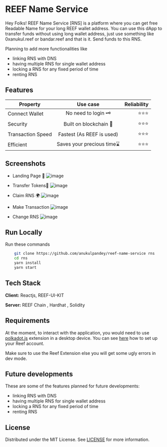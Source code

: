 # REEF Name Service

Hey Folks! REEF Name Service [RNS] is a platform where you can get free Readable Name for your long REEF wallet address. You can use this dApp to transfer funds without using long wallet address, just use something like 0xanukul.reef or bandar.reef and that is it. Send funds to this RNS.

Planning to add more functionalities like 
- linking RNS with DNS
- having multiple RNS for single wallet address
- locking a RNS for any fixed period of time
- renting RNS 


## Features
|Property      |Use case         | Reliability  |
| ------------- |:-------------:| -----:|
| Connect Wallet| No need to login 🗝️ | ⭐⭐⭐ |
| Security | Built on blockchain 🤙    |    ⭐⭐⭐ |
| Transaction Speed | Fastest (As REEF is used) |    ⭐⭐⭐ |
| Efficient | Saves your precious time⌛ |    ⭐⭐⭐ |

## Screenshots
- Landing Page 🛫
![image](https://user-images.githubusercontent.com/62092256/208386417-f9a48fe6-5491-4470-87d2-fd3068beb953.png)


- Transfer Tokens📂
![image](https://user-images.githubusercontent.com/62092256/208386496-bc5f8aa4-6bff-4fc3-a577-be5cfd9787b8.png)

- Claim  RNS 🌍
![image](https://user-images.githubusercontent.com/62092256/208386557-ee9ea393-a545-4d34-9589-1a4aa51fcb5b.png)

- Make Transaction 
![image](https://user-images.githubusercontent.com/62092256/208386622-8f5df24f-e7e5-4a1b-a970-d604271f42bc.png)

- Change RNS
![image](https://user-images.githubusercontent.com/62092256/208386677-71653a88-5318-4ace-9f1c-003353219521.png)

## Run Locally

Run these commands

```bash
    git clone https://github.com/anukulpandey/reef-name-service rns
    cd rns
    yarn install
    yarn start
```

## Tech Stack

**Client:** Reactjs, REEF-UI-KIT

**Server:** REEF Chain , Hardhat , Solidity 


## Requirements

At the moment, to interact with the application, you would need to use [polkadot.js](https://polkadot.js.org/extension/) extension in a desktop device. 
You can see [here](https://www.youtube.com/watch?v=FdWmdGZfXw4) how to set up your Reef account.

Make sure to use the Reef Extension else you will get some ugly errors in dev mode.

## Future developments

These are some of the features planned for future developments:
- linking RNS with DNS
- having multiple RNS for single wallet address
- locking a RNS for any fixed period of time
- renting RNS 

## License

Distributed under the MIT License. See [LICENSE](LICENSE) for more information.
